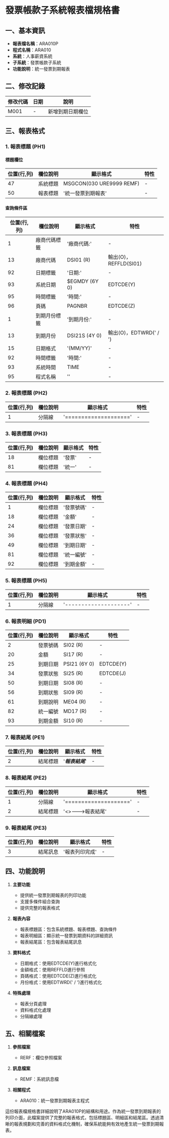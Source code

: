 # 發票帳款子系統報表檔規格書

## 一、基本資訊
- **報表檔名稱**：ARA010P
- **程式名稱**：ARA010
- **系統**：人事薪資系統
- **子系統**：發票帳款子系統
- **功能說明**：統一發票到期報表

## 二、修改記錄

| 修改代碼 | 日期 | 說明 |
|---------|------|------|
| M001 | - | 新增到期日期欄位 |

## 三、報表格式

### 1. 報表標題 (PH1)

#### 標題欄位

| 位置(行,列) | 欄位說明 | 顯示格式 | 特性 |
|------------|---------|---------|------|
| 47 | 系統標題 | MSGCON(030 URE9999 REMF) | - |
| 50 | 報表標題 | '統一發票到期報表' | - |

#### 查詢條件區

| 位置(行,列) | 欄位說明 | 顯示格式 | 特性 |
|------------|---------|---------|------|
| 1 | 廠商代碼標籤 | '廠商代碼:' | - |
| 13 | 廠商代碼 | DSI01 (R) | 輸出(O)，REFFLD(SI01) |
| 92 | 日期標籤 | '日期:' | - |
| 93 | 系統日期 | $EGMDY (6Y 0) | EDTCDE(Y) |
| 95 | 時間標籤 | '時間:' | - |
| 96 | 頁碼 | PAGNBR | EDTCDE(Z) |
| 1 | 到期月份標籤 | '到期月份:' | - |
| 13 | 到期月份 | DSI21S (4Y 0) | 輸出(O)，EDTWRD('  /  ') |
| 15 | 日期格式 | '(MM/YY)' | - |
| 92 | 時間標籤 | '時間:' | - |
| 93 | 系統時間 | TIME | - |
| 95 | 程式名稱 | '<ARA010P>' | - |

### 2. 報表標題 (PH2)

| 位置(行,列) | 欄位說明 | 顯示格式 | 特性 |
|------------|---------|---------|------|
| 1 | 分隔線 | '====================' | - |

### 3. 報表標題 (PH3)

| 位置(行,列) | 欄位說明 | 顯示格式 | 特性 |
|------------|---------|---------|------|
| 18 | 欄位標題 | '發票' | - |
| 81 | 欄位標題 | '統一' | - |

### 4. 報表標題 (PH4)

| 位置(行,列) | 欄位說明 | 顯示格式 | 特性 |
|------------|---------|---------|------|
| 1 | 欄位標題 | '發票號碼' | - |
| 18 | 欄位標題 | '金額' | - |
| 24 | 欄位標題 | '發票日期' | - |
| 36 | 欄位標題 | '發票狀態' | - |
| 49 | 欄位標題 | '到期日期' | - |
| 81 | 欄位標題 | '統一編號' | - |
| 92 | 欄位標題 | '到期金額' | - |

### 5. 報表標題 (PH5)

| 位置(行,列) | 欄位說明 | 顯示格式 | 特性 |
|------------|---------|---------|------|
| 1 | 分隔線 | '--------------------' | - |

### 6. 報表明細 (PD1)

| 位置(行,列) | 欄位說明 | 顯示格式 | 特性 |
|------------|---------|---------|------|
| 2 | 發票號碼 | SI02 (R) | - |
| 20 | 金額 | SI17 (R) | - |
| 25 | 到期日期 | PSI21 (6Y 0) | EDTCDE(Y) |
| 34 | 發票狀態 | SI25 (R) | EDTCDE(J) |
| 50 | 到期日期 | SI08 (R) | - |
| 56 | 到期狀態 | SI09 (R) | - |
| 61 | 到期說明 | ME04 (R) | - |
| 82 | 統一編號 | MD17 (R) | - |
| 93 | 到期金額 | SI10 (R) | - |

### 7. 報表結尾 (PE1)

| 位置(行,列) | 欄位說明 | 顯示格式 | 特性 |
|------------|---------|---------|------|
| 2 | 結尾標題 | '***報表結尾***' | - |

### 8. 報表結尾 (PE2)

| 位置(行,列) | 欄位說明 | 顯示格式 | 特性 |
|------------|---------|---------|------|
| 1 | 分隔線 | '====================' | - |
| 2 | 結尾標題 | '<<ARA010P>>--->報表結尾' | - |

### 9. 報表結尾 (PE3)

| 位置(行,列) | 欄位說明 | 顯示格式 | 特性 |
|------------|---------|---------|------|
| 3 | 結尾訊息 | '報表列印完成' | - |

## 四、功能說明

1. **主要功能**
   - 提供統一發票到期報表的列印功能
   - 支援多條件組合查詢
   - 提供完整的報表格式

2. **報表內容**
   - 報表標題區：包含系統標題、報表標題、查詢條件
   - 報表明細區：顯示統一發票到期資料的詳細資訊
   - 報表結尾區：包含報表結尾訊息

3. **資料格式**
   - 日期格式：使用EDTCDE(Y)進行格式化
   - 金額格式：使用REFFLD進行參照
   - 頁碼格式：使用EDTCDE(Z)進行格式化
   - 月份格式：使用EDTWRD('  /  ')進行格式化

4. **特殊處理**
   - 報表分頁處理
   - 資料格式化處理
   - 分隔線處理

## 五、相關檔案

1. **參照檔案**
   - RERF：欄位參照檔案

2. **訊息檔案**
   - REMF：系統訊息檔

3. **相關程式**
   - ARA010：統一發票到期報表主程式

這份報表檔規格書詳細說明了ARA010P的結構和用途。作為統一發票到期報表的列印介面，此檔案提供了完整的報表格式，包括標題區、明細區和結尾區。透過清晰的報表規劃和完善的資料格式化機制，確保系統能夠有效地產生統一發票到期報表。 